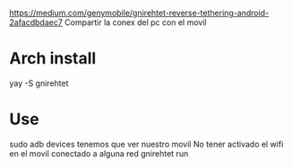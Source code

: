 https://medium.com/genymobile/gnirehtet-reverse-tethering-android-2afacdbdaec7
Compartir la conex del pc con el movil

# Arch install
yay -S gnirehtet

# Use
sudo adb devices
  tenemos que ver nuestro movil
No tener activado el wifi en el movil conectado a alguna red
gnirehtet run
